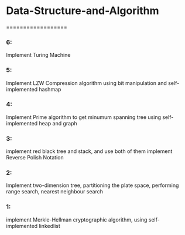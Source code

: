 # Data-Structure-and-Algorithm
==================
### 6:
Implement Turing Machine
### 5: 
Implement LZW Compression algorithm using bit manipulation and self-implemented hashmap
### 4: 
Implement Prime algorithm to get minumum spanning tree using self-implemented heap and graph
### 3: 
implement red black tree and stack, and use both of them implement Reverse Polish Notation
### 2: 
Implement two-dimension tree, partitioning the plate space, performing range search, nearest neighbour search
### 1: 
implement Merkle-Hellman cryptographic algorithm, using self-implemented linkedlist
